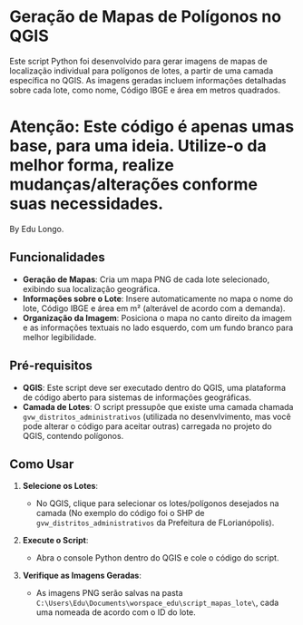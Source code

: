 # Geração de Mapas de Polígonos no QGIS

Este script Python foi desenvolvido para gerar imagens de mapas de localização individual para polígonos de lotes, a partir de uma camada específica no QGIS. As imagens geradas incluem informações detalhadas sobre cada lote, como nome, Código IBGE e área em metros quadrados.

# Atenção: Este código é apenas umas base, para uma ideia. Utilize-o da melhor forma, realize mudanças/alterações conforme suas necessidades.
By Edu Longo.

## Funcionalidades

- **Geração de Mapas**: Cria um mapa PNG de cada lote selecionado, exibindo sua localização geográfica.
- **Informações sobre o Lote**: Insere automaticamente no mapa o nome do lote, Código IBGE e área em m² (alterável de acordo com a demanda).
- **Organização da Imagem**: Posiciona o mapa no canto direito da imagem e as informações textuais no lado esquerdo, com um fundo branco para melhor legibilidade.

## Pré-requisitos

- **QGIS**: Este script deve ser executado dentro do QGIS, uma plataforma de código aberto para sistemas de informações geográficas.
- **Camada de Lotes**: O script pressupõe que existe uma camada chamada `gvw_distritos_administrativos` (utilizada no desenvlvimento, mas você pode alterar o código para aceitar outras) carregada no projeto do QGIS, contendo polígonos.

## Como Usar

1. **Selecione os Lotes**:
   - No QGIS, clique para selecionar os lotes/polígonos desejados na camada (No exemplo do código foi o SHP de `gvw_distritos_administrativos` da Prefeitura de FLorianópolis).

2. **Execute o Script**:
   - Abra o console Python dentro do QGIS e cole o código do script.

3. **Verifique as Imagens Geradas**:
   - As imagens PNG serão salvas na pasta `C:\Users\Edu\Documents\worspace_edu\script_mapas_lote\`, cada uma nomeada de acordo com o ID do lote.
